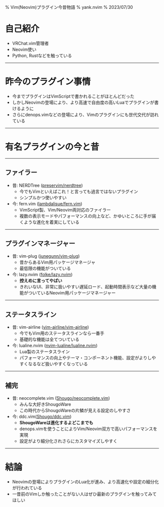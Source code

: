% Vim(Neovim)プラグイン今昔物語
% yank.nvim
% 2023/07/30

# 自己紹介
- VRChat.vim管理者
- Neovim使い
- Python, Rustなどを触っている

---

# 昨今のプラグイン事情
- 今までプラグインはVimScriptで書かれることがほとんどだった
- しかしNeovimの登場により、より高速で自由度の高いLuaでプラグインが書けるように
- さらにdenops.vimなどの登場により、Vimのプラグインにも世代交代が訪れている

---

# 有名プラグインの今と昔

---

## ファイラー
- 昔: NERDTree ([preservim/nerdtree](https://github.com/preservim/nerdtree))
    - 今でもVimといえばこれ！と言っても過言ではないプラグイン
    - シンプルかつ使いやすい
- 今: fern.vim ([lambdalisue/fern.vim](https://github.com/lambdalisue/fern.vim))
    - VimScript製、Vim/Neovim両対応のファイラー
    - 複数の表示モードやパフォーマンスの向上など、かゆいところに手が届くような進化を着実にしている

---

## プラグインマネージャー
- 昔: vim-plug ([junegunn/vim-plug](https://github.com/junegunn/vim-plug))
    - 昔からあるVim用パッケージマネージャ
    - 最低限の機能がついている
- 今: lazy.nvim ([folke/lazy.nvim](https://github.com/folke/lazy.nvim))
    - **控えめに言ってやばい**
    - きれいなUI、非常に扱いやすい遅延ロード、起動時間表示など大量の機能がついているNeovim用パッケージマネージャー

---

## ステータスライン
- 昔: vim-airline ([vim-airline/vim-airline](https://github.com/vim-airline/vim-airline))
    - 今でもVim用のステータスラインなら一番手
    - 基礎的な機能は全てついている
- 今: lualine.nvim ([nvim-lualine/lualine.nvim](https://github.com/nvim-lualine/lualine.nvim))
    - Lua製のステータスライン
    - パフォーマンスの向上やテーマ・コンポーネント機能、設定がよりしやすくなるなど扱いやすくなっている

---

## 補完
- 昔: neocomplete.vim ([Shougo/neocomplete.vim](https://github.com/Shougo/neocomplete.vim))
    - みんな大好きShougoWare
    - この時代からShougoWareの片鱗が見える設定のしやすさ
- 今: ddc.vim([Shougo/ddc.vim](https://github.com/Shougo/ddc.vim))
    - **ShougoWareは進化するよどこまでも**
    - denops.vimを使うことによりVim/Neovim双方で高いパフォーマンスを実現
    - 設定がより細分化されさらにカスタマイズしやすく

---

# 結論
- Neovimの登場によりプラグインのLua化が進み、より高速化や設定の細分化が行われている
- 一昔前のVimしか触ったことがない人はぜひ最新のプラグインを触ってみてほしい

